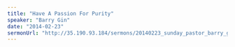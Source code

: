 ```yaml
---
title: "Have A Passion For Purity"
speaker: "Barry Gin"
date: "2014-02-23"
sermonUrl: "http://35.190.93.184/sermons/20140223_sunday_pastor_barry_gin_have_a_passion_for_purity.mp3"
---
```

